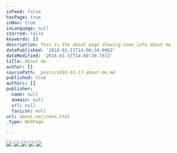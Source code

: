 ```yaml
---
inFeed: false
hasPage: true
inNav: true
inLanguage: null
starred: false
keywords: []
description: This is the about page showing some info about me
datePublished: '2016-01-17T14:08:34.098Z'
dateModified: '2016-01-17T14:08:30.767Z'
title: About me
author: []
sourcePath: _posts/2016-01-17-about-me.md
published: true
authors: []
publisher:
  name: null
  domain: null
  url: null
  favicon: null
url: about-me/index.html
_type: WebPage

---
```

![](https://the-grid-user-content.s3-us-west-2.amazonaws.com/c4c91f08-9f3b-4be7-91c2-a79db5a4fa1e.png)
![](https://the-grid-user-content.s3-us-west-2.amazonaws.com/a76e722c-3d19-4907-ab97-2d5ab589f27d.png)
![](https://the-grid-user-content.s3-us-west-2.amazonaws.com/02d07454-97ab-4469-8a09-664f93affb59.png)
![](https://s3-us-west-2.amazonaws.com/the-grid-img/p/bbcaabfeef3d40b84d8bcd3fe4a8fd55b65df85a.png)
![](https://the-grid-user-content.s3-us-west-2.amazonaws.com/221f1b15-df06-4e08-80a9-4cabf6a7bf5b.png)